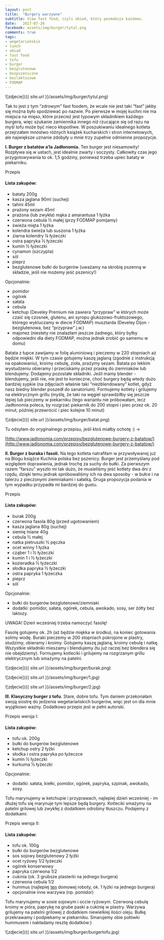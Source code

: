 ```yaml
---
layout: post
title:  "Burgery warzywne"
subtitle: Slow fast food, czyli obiad, który posmakuje każdemu.
date:   2017-07-26
facebook: assets/img/burger/tytul.png
comments: true
tags:
- wegetariańskie
- lunch
- obiad
- fast food
- tofu
- burger
- bezglutenowe
- bezpszeniczne
- bezlaktozowe
- FODMAP
---
```


![zdjecie]({{ site.url }}/assets/img/burger/tytul.png)

Tak to jest z tym “zdrowym” fast foodem, że wcale nie jest taki “fast” jakby się można było spodziewać po nazwie. Po pierwsze w mojej kuchni nie ma miejsca na mięso, które przecież jest typowym składnikiem każdego burgera, więc szukanie zamiennika innego niż rzucające się od razu na myśl tofu może być nieco kłopotliwe. W poszukiwaniu idealnego kotleta przejrzałam mnóstwo różnych książek kucharskich i stron internetowych, ale największe uznanie zdobyły u mnie trzy zupełnie odmienne propozycje.

**I. Burger z batatów a’la Jadłonomia.**
Ten burger jest niesamowity! Rozpływa się w ustach, jest idealnie zwarty i soczysty. Całkowity czas jego przygotowywania to ok. 1,5 godziny, ponieważ trzeba upiec bataty w piekarniku. 

Przepis

#### Lista zakupów:

* bataty 200g
* kasza jaglana 90ml (suchej)
* tahini 45ml
* prażony sezam 45ml 
* prażona (lub zwykła) mąka z amarantusa 1 łyżka
* czerwona cebula ½ małej (przy FODMAP pomijamy)
* świeża mięta 1 łyżka
* kolendra świeża lub suszona 1 łyżka
* ziarna kolendry ¼ łyżeczki
* ostra papryka ½ łyżeczki
* kumin ½ łyżeczki
* cynamon (szczypta)
* sól
* pieprz
* bezglutenowe bułki do burgerów (uważamy na skrobię pszenną w składzie, jeśli nie możemy jeść pszenicy!)

Opcjonalnie:
* pomidor
* ogórek
* sałata
* cebula
* ketchup (Develey Premium nie zawiera “przypraw” w których może czaić się czosnek, glutenu, ani syropu glukozowo-fruktozowego, którego wykluczamy w diecie FODMAP)
musztarda (Develey Dijon - bezglutenowa, bez “przypraw” j.w.)
* majonez (niestety nie znalazłam jeszcze żadnego, który byłby odpowiedni dla diety FODMAP, można jednak zrobić go samemu w domu)

Batata z łupce zawijamy w folię aluminiową i pieczemy w 220 stopniach aż będzie miękki. W tym czasie gotujemy kaszę jaglaną (zgodnie z instrukcją na opakowaniu), kroimy cebulę, zioła, prażymy sezam. Batata po lekkim wystudzeniu obieramy i przeciskamy przez praskę do ziemniaków lub blendujemy. Dodajemy pozostałe składniki. Jeśli mamy blender - blendujemy, jeśli nie, nie jest to konieczne, choć burgery będą wtedy dużo bardziej sypkie (na zdjęciach właśnie taki “niezblendowany” kotlet, gdyż nasz biedny blender poszedł do sanatorium). Formujemy kotlety i grilujemy na elektrycznym grillu (myślę, że taki na węgiel sprawdziłby się jeszcze lepiej lub pieczemy w piekarniku (tego wariantu nie próbowałam, lecz Jadłonomia poleca, by rozgrzać piekarnik do 200 stopni i piec przez ok. 20 minut, później przewrócić i piec kolejne 10 minut)

![zdjecie]({{ site.url }}/assets/img/burger/batat.png)

Tu odsyłam do oryginalnego przepisu, jeśli ktoś miałby ochotę :) →  

[http://www.jadlonomia.com/przepisy/bezglutenowe-burgery-z-batatow/](http://www.jadlonomia.com/przepisy/bezglutenowe-burgery-z-batatow/)

**II. Burger z buraka i fasoli.**
Na tego kotleta natrafiłam w przywoływanej już na Blogu książce Kuchnia polska bez pszenicy. Burger jest przemyślany pod względem doprawienia, jednak trochę za suchy do bułki. Za pierwszym razem “farszu” wyszło mi tak dużo, że musieliśmy jeść kotlety dwa dni z rzędu, dzięki temu jednak spróbowaliśmy ich na dwa sposoby - w bułce i na talerzu z pieczonymi ziemniakami i sałatką. Druga propozycja podania w tym wypadku przypadła mi bardziej do gustu.

Przepis

#### Lista zakupów:

* burak 200g
* czerwona fasola 80g (przed ugotowaniem)
* kasza jaglana 80g (suchej)
* siemię lniane 40g
* cebula ½ małej
* natka pietruszki ½ pęczka
* ocet winny 1 łyżka
* cząber 1 i ½ łyżeczki
* kumin 1 i ½ łyżeczki
* kozieradka ½ łyżeczki
* słodka papryka ½ łyżeczki
* ostra papryka 1 łyżeczka
* pieprz
* sól

Opcjonalnie:
* bułki do burgerów bezglutenowe/ziemniaki
* dodatki: pomidor, sałata, ogórek, cebula, awokado, sosy, ser żółty bez laktozy. 

UWAGA! Dzień wcześniej trzeba namoczyć fasolę! 

Fasolę gotujemy ok. 2h (aż będzie miękka w środku), na koniec gotowania solimy wodę. Buraki pieczemy w 200 stopniach pokrojone w plastry, studzimy, obieramy i kroimy. Gotujemy kaszę jaglaną, kroimy cebulę i natkę. Wszystkie składniki mieszamy i blendujemy (tu już raczej bez blendera się nie obejdziemy). Formujemy kotleciki i grilujemy na rozgrzanym grillu elektrycznym lub smażymy na patelni.

![zdjecie]({{ site.url }}/assets/img/burger/burak.png)

![zdjecie]({{ site.url }}/assets/img/burger/1.jpg)

![zdjecie]({{ site.url }}/assets/img/burger/2.jpg)


**III. Klasyczny burger z tofu.**
Stare, dobre tofu. Tym daniem przekonałam swoją siostrę do jedzenia wegetariańskich burgerów, więc jest on dla mnie wyjątkowo ważny. Dodatkowo przepis jest w pełni autorski.

Przepis wersja I:

#### Lista zakupów:

* tofu ok. 200g
* bułki do burgerów bezglutenowe
* ketchup ostry 2 łyżki
* słodka i ostra papryka po łyżeczce
* kumin ½ łyżeczki
* kurkuma ½ łyżeczki

Opcjonalnie:
* dodatki: sałata, kiełki, pomidor, ogórek, papryka, szpinak, awokado, sosy.

Tofu marynujemy w ketchupie i przyprawach, najlepiej dzień wcześniej - im dłużej tofu się marynuje tym lepsze będą burgery. Kotleciki smażymy na patelni grilowej lub zwykłej z dodatkiem odrobiny tłuszczu. Podajemy z dodatkami.


Przepis wersja II:

#### Lista zakupów:

* tofu ok. 100g
* bułki do burgerów bezglutenowe
* sos sojowy bezglutenowy 2 łyżki
* ocet ryżowy 1/2 łyżeczki
* ogórek konserwowy
* papryka czerwona 1/2 
* cukinia (ok. 3 grubsze plasterki na jednego burgera)
* czerwona cebula 1/2
* hummus (najlepiej [ten](http://pokarmlove.com.pl/hummus/) domowej roboty, ok. 1 łyżki na jednego burgera)
* opcjonalnie inne warzywa (np. pomidor)

Tofu marynujemy w sosie sojowym i occie ryżowym. Czerwoną cebulę kroimy w pióra, paprykę na grube paski a cukinię w plastry. Warzywa grilujemy na patelni grilowej z dodatkiem niewielkiej ilości oleju. 
Bułkę przekrawamy i podpiekamy w piekarniku. Smarujemy obie połówki hummusem i nakładamy resztę dodatków:)

![zdjecie]({{ site.url }}/assets/img/burger/burgertofu.jpg)